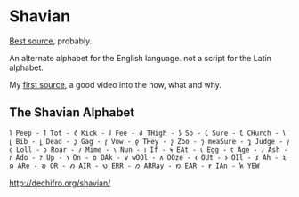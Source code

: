 # Shavian

[Best source], probably.

An alternate alphabet for the English language. not a script for the Latin alphabet.

My [first source], a good video into the how, what and why.

## The Shavian Alphabet

```txt
𐑐 Peep - 𐑑 Tot - 𐑒 Kick - 𐑓 Fee - 𐑔 THigh - 𐑕 So - 𐑖 Sure - 𐑗 CHurch - 𐑘 Yea - 𐑙 huNG
𐑚 Bib - 𐑛 Dead - 𐑜 Gag - 𐑝 Vow - 𐑞 THey - 𐑟 Zoo - 𐑠 meaSure - 𐑡 Judge - 𐑢 Woe - 𐑣 Ha-ha
𐑤 Loll - 𐑮 Roar - 𐑥 Mime - 𐑯 Nun - 𐑦 If - 𐑰 EAt - 𐑧 Egg - 𐑱 Age - 𐑨 Ash - 𐑲 Ice
𐑩 Ado - 𐑳 Up - 𐑪 On - 𐑴 OAk - 𐑫 wOOl - 𐑵 OOze - 𐑬 OUt - 𐑶 OIl - 𐑭 Ah - 𐑷 AWe
𐑸 ARe - 𐑹 OR - 𐑺 AIR - 𐑻 ERR - 𐑼 ARRay - 𐑽 EAR - 𐑾 IAn - 𐑿 YEW
```

<http://dechifro.org/shavian/>

[best source]: https://shavian.info/
[first source]: https://www.youtube.com/watch?v=D66LrlotvCA
